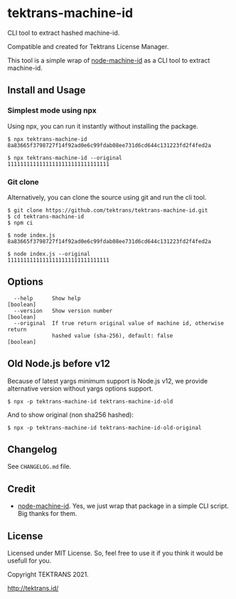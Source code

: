 # tektrans-machine-id
CLI tool to extract hashed machine-id.

Compatible and created for Tektrans License Manager.

This tool is a simple wrap of
[node-machine-id](https://github.com/automation-stack/node-machine-id)
as a CLI tool to extract machine-id.

## Install and Usage

### Simplest mode using npx
Using npx, you can run it instantly without installing the package.

```
$ npx tektrans-machine-id
8a83665f3798727f14f92ad0e6c99fdab08ee731d6cd644c131223fd2f4fed2a

$ npx tektrans-machine-id --original
11111111111111111111111111111111
```

### Git clone
Alternatively, you can clone the source using git and run the
cli tool.

```
$ git clone https://github.com/tektrans/tektrans-machine-id.git
$ cd tektrans-machine-id
$ npm ci
```

```
$ node index.js
8a83665f3798727f14f92ad0e6c99fdab08ee731d6cd644c131223fd2f4fed2a

$ node index.js --original
11111111111111111111111111111111
```

## Options
```
  --help      Show help                                                [boolean]
  --version   Show version number                                      [boolean]
  --original  If true return original value of machine id, otherwise return
              hashed value (sha-256), default: false                   [boolean]
```

## Old Node.js before v12
Because of latest yargs minimum support is Node.js v12,
we provide alternative version without yargs options support.

```
$ npx -p tektrans-machine-id tektrans-machine-id-old
```

And to show original (non sha256 hashed):
```
$ npx -p tektrans-machine-id tektrans-machine-id-old-original
```

## Changelog
See `CHANGELOG.md` file.

## Credit
* [node-machine-id](https://github.com/automation-stack/node-machine-id).
  Yes, we just wrap that package in a simple CLI script.
  Big thanks for them.

## License
Licensed under MIT License. So, feel free to use it if you think it would be
usefull for you.

Copyright TEKTRANS 2021.

http://tektrans.id/
